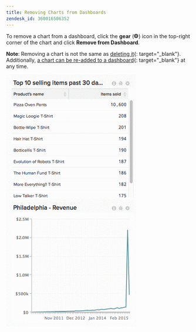 ```yaml
---
title: Removing Charts from Dashboards
zendesk_id: 360016506352
---
```


To remove a chart from a dashboard, click the **gear** (![](../../assets/gear-icon.png)) icon in the top-right corner of the chart and click **Remove from Dashboard**.

**Note**: Removing a chart is not the same as [deleting it](../../data-user/dashboards/delete-chart.md){: target="_blank"}. Additionally, [a chart can be re-added to a dashboard](../../data-user/dashboards/add-charts-dashboard.md){: target="_blank"} at any time.

![remove chart](../../assets/Removing_Charts_from_Dashboards.gif)
